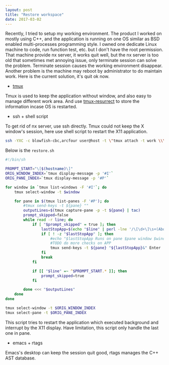 ```yaml
---
layout: post
title: "Restore workspace"
date: 2017-03-02
---
```


Recently, I tried to setup my working environment. The product I worked on mostly using C++, and the application is running on one OS similar as BSD enabled multi-processes programming style. I owned one dedicate Linux machine to code, run function test, etc. but I don't have the root permission. That machine provide nx server, it works quit well, but the nx server is too old that sometimes met annoying issue, only terminate session can solve the problem. Terminate session causes the working environment disappear. Another problem is the machine may reboot by administrator to do maintain work. Here is the current solution, it's quit ok now.

* [tmux](https://tmux.github.io/)

Tmux is used to keep the application without window, and also easy to manage different work area. And use [tmux-resurrect](https://github.com/tmux-plugins/tmux-resurrect) to store the information incase OS is restarted.

* ssh + shell script

To get rid of nx server, use ssh directly. Tmux could not keep the X window's session, here use shell script to restart the X11 application.

```bash
ssh -YXC -c blowfish-cbc,arcfour user@host -t \"tmux attach -t work \\\\; split-window ~/bin/restore.sh\""
```

Below is the `restore.sh`


```bash
#!/bin/sh

PROMPT_START="\[$(hostname)\]"
ORIG_WINDOW_INDEX=`tmux display-message -p '#I'`
ORIG_PANE_INDEX=`tmux display-message -p '#P'`

for window in `tmux list-windows -F '#I'`; do
    tmux select-window -t $window

    for pane in $(tmux list-panes -F '#P'); do
        #tmux send-keys -t ${pane} ""
        outputLines=$(tmux capture-pane -p -t ${pane} | tac)
        prompt_skipped=false
        while read -r line; do
            if [ "$prompt_skipped" = true ]; then
                lastStopApp=$(echo "$line" | perl -lne '/\[\d+\]\s+(Abort|Done|Exit\s+\d+)\s+(.*)$/ && print $2')
                if [ ! -z "$lastStopApp" ]; then
                    #echo "$lastStopApp Runs on pane $pane window $window" >> ~/start.log
                    #TODO do more checks on APP
                    tmux send-keys -t ${pane} "${lastStopApp}&" Enter
                fi
                break
            fi

            if [[ "$line" =~ ^$PROMPT_START.* ]]; then
                prompt_skipped=true
            fi

        done <<< "$outputLines"
    done
done

tmux select-window -t $ORIG_WINDOW_INDEX
tmux select-pane -t $ORIG_PANE_INDEX
```

This script tries to restart the application which executed background and interrupt by the X11 display. Have limitation, this script only handle the last one in pane.

* emacs + rtags

Emacs's desktop can keep the session quit good, rtags manages the C++ AST database.
